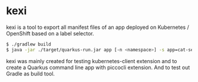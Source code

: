 # kexi

kexi is a tool to export all manifest files of an app deployed on Kubernetes / OpenShift based on a label selector. 

```bash
$ ./gradlew build
$ java -jar ./target/quarkus-run.jar app [-n <namespace>] -s app=cat-server -o ./test.yaml
```

kexi was mainly created for testing kubernetes-client extension and to create a Quarkus command line app with piccocli extension. And to test out Gradle as build tool.



